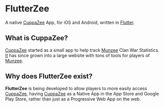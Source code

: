 # FlutterZee
A native [CuppaZee](https://cuppazee.uk/) App, for iOS and Android, written in [Flutter](https://flutter.dev/).

## What is CuppaZee?
[CuppaZee](https://cuppazee.uk/) started as a small app to help track [Munzee](https://playmunzee.com/) Clan War Statistics. [It](https://cuppazee.uk/) has since grown into a large website with tons of tools for players of [Munzee](https://playmunzee.com/).

## Why does FlutterZee exist?
**FlutterZee** is being developed to allow players to more easily access [CuppaZee](https://cuppazee.uk/), having [CuppaZee](https://cuppazee.uk/) as a Native App in the App Store and Google Play Store, rather than just as a Progressive Web App on the web.
